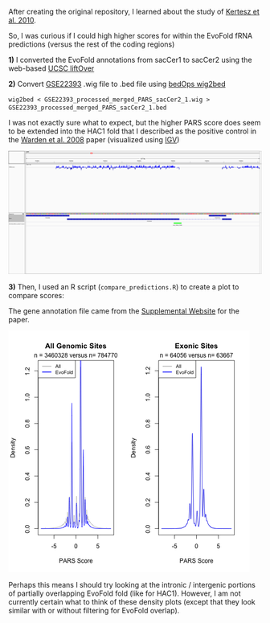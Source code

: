 After creating the original repository, I learned about the study of [Kertesz et al. 2010](https://www.ncbi.nlm.nih.gov/pubmed/20811459).

So, I was curious if I could high higher scores for within the EvoFold fRNA predictions (versus the rest of the coding regions)

**1)** I converted the EvoFold annotations from sacCer1 to sacCer2 using the web-based [UCSC liftOver](https://genome.ucsc.edu/cgi-bin/hgLiftOver)

**2)** Convert [GSE22393](https://www.ncbi.nlm.nih.gov/geo/query/acc.cgi?acc=GSE22393) .wig file to .bed file using [bedOps wig2bed](https://bedops.readthedocs.io/en/latest/content/reference/file-management/conversion/wig2bed.html)

```
wig2bed < GSE22393_processed_merged_PARS_sacCer2_1.wig > GSE22393_processed_merged_PARS_sacCer2_1.bed
```

I was not exactly sure what to expect, but the higher PARS score does seem to be extended into the HAC1 fold that I described as the positive control in the [Warden et al. 2008](https://journals.plos.org/plosone/article?id=10.1371/journal.pone.0001559) paper (visualized using [IGV](https://software.broadinstitute.org/software/igv/))

![HAC1 PARS Score](HAC1_PARS_EvoFold.png "PARS scores extends into folded region of intron")

**3)** Then, I used an R script (`compare_predictions.R`) to create a plot to compare scores:

The gene annotation file came from the [Supplemental Website](https://genie.weizmann.ac.il/pubs/PARS10/pars10_catalogs.html) for the paper.

![Overall PARS Score Distributions](PARS_density.png "PARS Score Density Distributions")

Perhaps this means I should try looking at the intronic / intergenic portions of partially overlapping EvoFold fold (like for HAC1).  However, I am not currently certain what to think of these density plots (except that they look similar with or without filtering for EvoFold overlap).
